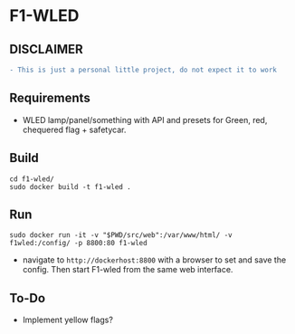 # F1-WLED

## DISCLAIMER
```diff
- This is just a personal little project, do not expect it to work
```

## Requirements
- WLED lamp/panel/something with API and presets for Green, red, chequered flag + safetycar.

## Build
```
cd f1-wled/
sudo docker build -t f1-wled .
```

## Run
```
sudo docker run -it -v "$PWD/src/web":/var/www/html/ -v f1wled:/config/ -p 8800:80 f1-wled
```

- navigate to `http://dockerhost:8800` with a browser to set and save the config. Then start F1-wled from the same web interface. 

## To-Do
- Implement yellow flags?